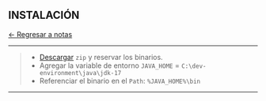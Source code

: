 ## INSTALACIÓN

[← Regresar a notas](../../README.md) <br>

---

> - [Descargar](https://jdk.java.net/archive/) `zip` y reservar los binarios.
> - Agregar la variable de entorno `JAVA_HOME` = `C:\dev-environment\java\jdk-17`
> - Referenciar el binario en el `Path`: `%JAVA_HOME%\bin`

---
